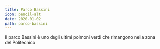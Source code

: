 ```yaml
---
title: Parco Bassini
icon: pencil-alt
date: 2020-01-02
path: parco-bassini
---
```


Il parco Bassini è uno degli ultimi polmoni verdi che rimangono nella zona del Politecnico